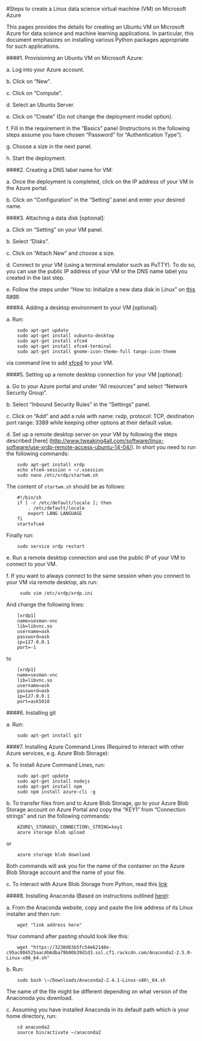 #Steps to create a Linux data science virtual machine (VM) on Microsoft Azure

This pages provides the details for creating an Ubuntu VM on Microsoft Azure for
data science and machine learning applications. In particular, this
document emphasizes on installing various Python packages appropriate
for such applications.

####1.  Provisioning an Ubuntu VM on Microsoft Azure:

a.  Log into your Azure account.

b.  Click on “New”.

c.  Click on “Compute”.

d.  Select an Ubuntu Server.
	
e.  Click on “Create” (Do not change the deployment model option).

f.  Fill in the requirement in the “Basics” panel (Instructions in
	the following steps assume you have chosen “Password” for
	“Authentication Type”).

g.  Choose a size in the next panel.

h.  Start the deployment.

####2.  Creating a DNS label name for VM:

a.  Once the deployment is completed, click on the IP address of your
    VM in the Azure portal.
	
b.  Click on “Configuration” in the “Setting” panel and enter your
    desired name.

####3.  Attaching a data disk [optional]:

a.  Click on “Setting” on your VM panel.

b.  Select “Disks”.

c.  Click on “Attach New” and choose a size.

d.  Connect to your VM (using a terminal emulator such as PuTTY). To
    do so, you can use the public IP address of your VM or the DNS
    name label you created in the last step.

e.  Follow the steps under “How to: Initialize a new data disk in
	Linux” on [this page](https://azure.microsoft.com/en-us/documentation/articles/virtual-machines-linux-how-to-attach-disk/).

####4.  Adding a desktop environment to your VM [optional]:

a.  Run:

		sudo apt-get update
		sudo apt-get install xubuntu-desktop
		sudo apt-get install xfce4
		sudo apt-get install xfce4-terminal
		sudo apt-get install gnome-icon-theme-full tango-icon-theme
		
via command line to add [xfce4](http://www.xfce.org/) to your VM.

####5. Setting up a remote desktop connection for your VM [optional]:

a.  Go to your Azure portal and under “All resources” and select
    “Network Security Group”.

b.  Select “Inbound Security Rules” in the “Settings” panel.

c.  Click on “Add” and add a rule with name: rxdp, protocol: TCP,
    destination port range: 3389 while keeping other options at
    their default value.

d.  Set up a remote desktop server on your VM by following the steps
    described [here]
    (http://www.tweaking4all.com/software/linux-software/use-xrdp-remote-access-ubuntu-14-04/).
    In short you need to run the following commands:
        
		
        sudo apt-get install xrdp
		echo xfce4-session > ~/.xsession
		sudo nano /etc/xrdp/startwm.sh

The content of ```startwm.sh``` should be as follows:

		#!/bin/sh
		if [ -r /etc/default/locale ]; then
			. /etc/default/locale
			export LANG LANGUAGE
		fi	
		startxfce4
Finally run:
		
		sudo service xrdp restart

e.  Run a remote desktop connection and use the public IP of your VM to
    connect to your VM.
    
f. If you want to always connect to the same session when you connect to your VM via remote desktop, als run:

		 sudo vim /etc/xrdp/xrdp.ini

And change the following lines:

		[xrdp1]
		name=sesman-vnc
		lib=libvnc.so
		username=ask
		password=ask
		ip=127.0.0.1
		port=-1

to

		[xrdp1]
		name=sesman-vnc
		lib=libvnc.so
		username=ask
		password=ask
		ip=127.0.0.1
		port=ask5910

####6. Installing git

a.  Run:

		sudo apt-get install git

####7. Installing Azure Command Lines (Required to interact with other Azure services, e.g. Azure Blob Storage):

a.  To install Azure Command Lines, run:
        
		sudo apt-get update
		sudo apt-get install nodejs
		sudo apt-get install npm
		sudo npm install azure-cli -g
		
b.  To transfer files from and to Azure Blob Storage, go to your
    Azure Blob Storage account on Azure Portal and copy the “KEY1”
    from “Connection strings” and run the following commands:
        
		AZURE\_STORAGE\_CONNECTION\_STRING=key1
		azure storage blob upload
or
		
		azure storage blob download

Both commands will ask you for the name of the container on the Azure
Blob Storage account and the name of your file.

c.  To interact with Azure Blob Storage from Python, read this [link](http://blogs.msdn.com/b/tconte/archive/2013/04/17/how-to-interact-with-windows-azure-blob-storage-from-linux-using-python.aspx)
    

####8.  Installing Anaconda (Based on instructions outlined [here](http://docs.continuum.io/anaconda/install#linux-install)):

a.  From the Anaconda website, copy and paste the link address of its Linux installer and then run:
		
		wget "link address here"

Your command after pasting should look like this:

		wget "https://3230d63b5fc54e62148e-c95ac804525aac4b6dba79b00b39d1d3.ssl.cf1.rackcdn.com/Anaconda2-2.5.0-Linux-x86_64.sh"

b.  Run:
      
		sudo bash \~/Downloads/Anaconda2-2.4.1-Linux-x86\_64.sh

The name of the file might be different depending on what version of
the Anaconoda you download.

c.  Assuming you have installed Anaconda in its default path which is your home directory, run:
		
		cd anaconda2
		source bin/activate ~/anaconda2
		

